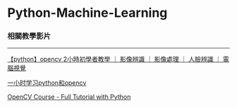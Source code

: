 # Python-Machine-Learning

### 相關教學影片
---
[【python】opencv 2小時初學者教學 ｜ 影像辨識 ｜ 影像處理 ｜ 人臉辨識 ｜ 電腦視覺](https://youtu.be/xjrykYpaBBM)

[一小时学习python和opencv](https://youtu.be/HHVPK1GqV54)

[OpenCV Course - Full Tutorial with Python](https://youtu.be/oXlwWbU8l2o)

